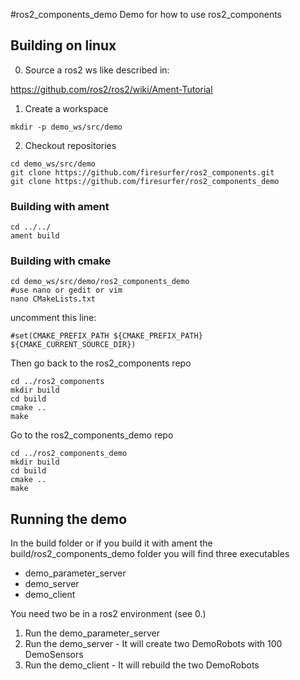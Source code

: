 #ros2_components_demo
Demo for how to use ros2_components

## Building  on linux
0. Source a ros2 ws like described in:

https://github.com/ros2/ros2/wiki/Ament-Tutorial

1. Create a workspace 
```
mkdir -p demo_ws/src/demo
```

2. Checkout repositories

```
cd demo_ws/src/demo
git clone https://github.com/firesurfer/ros2_components.git
git clone https://github.com/firesurfer/ros2_components_demo
```

###  Building with ament

```
cd ../../
ament build
```



### Building with cmake

```
cd demo_ws/src/demo/ros2_components_demo
#use nano or gedit or vim
nano CMakeLists.txt
```
uncomment this line:
```
#set(CMAKE_PREFIX_PATH ${CMAKE_PREFIX_PATH} ${CMAKE_CURRENT_SOURCE_DIR})
```

Then go back to the ros2_components repo
```
cd ../ros2_components
mkdir build
cd build
cmake ..
make
```

Go to the ros2_components_demo repo

```
cd ../ros2_components_demo
mkdir build
cd build
cmake ..
make
```

## Running the demo
In the build folder or if you build it with ament the build/ros2_components_demo folder you will find three executables

* demo_parameter_server
* demo_server
* demo_client

You need two be in a ros2 environment (see 0.)

1. Run the demo_parameter_server 
2. Run the demo_server - It will create two DemoRobots with 100 DemoSensors
3. Run the demo_client - It will rebuild the two DemoRobots

